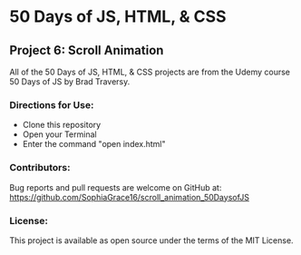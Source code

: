 # 50 Days of JS, HTML, & CSS 
## Project 6: Scroll Animation

All of the 50 Days of JS, HTML, & CSS projects are from the Udemy course 50 Days of JS by Brad Traversy.

### Directions for Use:

* Clone this repository
* Open your Terminal
* Enter the command "open index.html"

### Contributors:

Bug reports and pull requests are welcome on GitHub at:
https://github.com/SophiaGrace16/scroll_animation_50DaysofJS

### License:

This project is available as open source under the terms of the MIT License.
